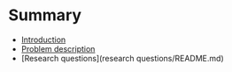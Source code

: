 # Summary

* [Introduction](introduction.md)
* [Problem description](problem/README.md)
* [Research questions](research questions/README.md)
